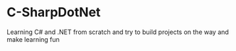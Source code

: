 # C-SharpDotNet
Learning C# and .NET from scratch and try to build projects on the way and make learning fun
